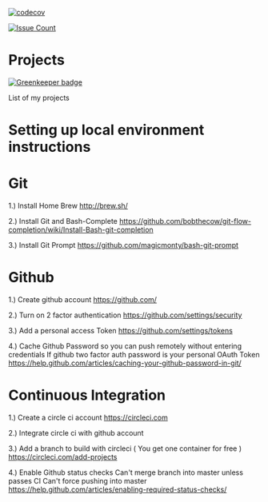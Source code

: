 [![codecov](https://codecov.io/gh/clickthisnick/projects/branch/master/graph/badge.svg)](https://codecov.io/gh/clickthisnick/projects)

[![Issue Count](https://codeclimate.com/github/clickthisnick/projects/badges/issue_count.svg)](https://codeclimate.com/github/clickthisnick/projects)

# Projects

[![Greenkeeper badge](https://badges.greenkeeper.io/clickthisnick/projects.svg)](https://greenkeeper.io/)

List of my projects

# Setting up local environment instructions

# Git

1.) Install Home Brew
<http://brew.sh/>

2.) Install Git and Bash-Complete
<https://github.com/bobthecow/git-flow-completion/wiki/Install-Bash-git-completion>

3.) Install Git Prompt
<https://github.com/magicmonty/bash-git-prompt>

# Github

1.) Create github account
<https://github.com/>

2.) Turn on 2 factor authentication
<https://github.com/settings/security>

3.) Add a personal access Token
<https://github.com/settings/tokens>

4.) Cache Github Password so you can push remotely without entering credentials
If github two factor auth password is your personal OAuth Token
<https://help.github.com/articles/caching-your-github-password-in-git/>

# Continuous Integration

1.) Create a circle ci account
<https://circleci.com>

2.) Integrate circle ci with github account

3.) Add a branch to build with circleci  ( You get one container for free )
<https://circleci.com/add-projects>

4.) Enable Github status checks
    Can't merge branch into master unless passes CI
    Can't force pushing into master
<https://help.github.com/articles/enabling-required-status-checks/>
